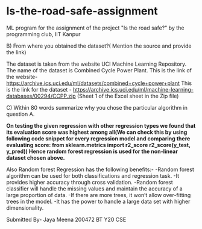 # Is-the-road-safe-assignment
ML program for the assignment of the project "Is the road safe?" by the programming club, IIT Kanpur 

B) From where you obtained the dataset?( Mention the source and provide the link)

The dataset is taken from the website UCI Machine Learning Repository. The name of the dataset is Combined Cycle Power Plant. 
This is the link of the website- https://archive.ics.uci.edu/ml/datasets/combined+cycle+power+plant
This is the link for the dataset - https://archive.ics.uci.edu/ml/machine-learning-databases/00294/CCPP.zip (Sheet 1 of the Excel sheet in the Zip file)

C) Within 80 words summarize why you chose the particular algorithm in question A.  

**On testing the given regression with other regression types we found that its evaluation score was highest among all(We can check this by using following code snippet for every regression model and comparing there evaluating score:
from sklearn.metrics import r2_score
r2_score(y_test, y_pred))
Hence random forest regression is used for the non-linear dataset chosen above.**

Also Random forest Regression has the following benefits:-
-Random forest algorithm can be used for both classifications and regression task.
-It provides higher accuracy through cross validation.
-Random forest classifier will handle the missing values and maintain the accuracy of a large proportion of data.
-If there are more trees, it won’t allow over-fitting trees in the model.
-It has the power to handle a large data set with higher dimensionality.

Submitted By-
Jaya Meena
200472
BT Y20 CSE
